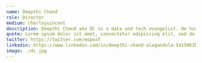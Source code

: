 ```yaml
---
name: Deepthi Chand
role: Director
medium: charleyvincent
description: Deepthi Chand aka DC is a data and tech evangelist. He has been instrumental as a chapter leader in defining the working operations of DataKind Bangalore. He has previously worked as a software consultant at Sahaj and Thoughtworks.
quote: Lorem ipsum dolor sit amet, consectetur adipiscing elit, sed do eiusmod tempor incididunt ut labore et dolore magna aliqua.
twitter: https://twitter.com/eopoxf
linkedin: https://www.linkedin.com/in/deepthi-chand-alagandula-5415862b/
image: ./dc.jpg
---
```

